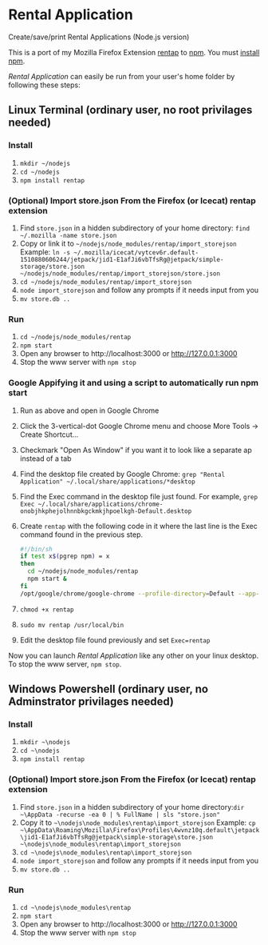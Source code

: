 # Rental Application
Create/save/print Rental Applications (Node.js version)

This is a port of my Mozilla Firefox Extension [rentap](https://github.com/colinkeenan/rentap) to [npm](https://www.npmjs.com/). You must [install npm](https://docs.npmjs.com/getting-started/installing-node#1-install-nodejs--npm). 

*Rental Application* can easily be run from your user's home folder by following these steps:

## Linux Terminal (ordinary user, no root privilages needed)
### Install
1. `mkdir ~/nodejs`
2. `cd ~/nodejs`
3. `npm install rentap`

### (Optional) Import store.json From the Firefox (or Icecat) rentap extension
1. Find `store.json` in a hidden subdirectory of your home directory: `find ~/.mozilla -name store.json`
2. Copy or link it to `~/nodejs/node_modules/rentap/import_storejson` Example: `ln -s ~/.mozilla/icecat/vytcev6r.default-1510880606244/jetpack/jid1-E1afJi6vbTfsRg@jetpack/simple-storage/store.json ~/nodejs/node_modules/rentap/import_storejson/store.json`
3. `cd ~/nodejs/node_modules/rentap/import_storejson`
4. `node import_storejson` and follow any prompts if it needs input from you
5. `mv store.db ..`

### Run
1. `cd ~/nodejs/node_modules/rentap`
2. `npm start`
3. Open any browser to http://localhost:3000 or http://127.0.0.1:3000
4. Stop the www server with `npm stop`

### Google Appifying it and using a script to automatically run npm start
1. Run as above and open in Google Chrome
2. Click the 3-vertical-dot Google Chrome menu and choose More Tools -> Create Shortcut...
3. Checkmark "Open As Window" if you want it to look like a separate ap instead of a tab
4. Find the desktop file created by Google Chrome: `grep "Rental Application" ~/.local/share/applications/*desktop`
5. Find the Exec command in the desktop file just found. For example, `grep Exec ~/.local/share/applications/chrome-onobjhkphejolhnnbkgckmkjhpoelkgh-Default.desktop`
6. Create `rentap` with the following code in it where the last line is the Exec command found in the previous step.

    ```bash
    #!/bin/sh
    if test x$(pgrep npm) = x 
    then
      cd ~/nodejs/node_modules/rentap
      npm start &
    fi
    /opt/google/chrome/google-chrome --profile-directory=Default --app-id=onobjhkphejolhnnbkgckmkjhpoelkgh
    ```

6. `chmod +x rentap`
7. `sudo mv rentap /usr/local/bin`
8. Edit the desktop file found previously and set `Exec=rentap`

Now you can launch *Rental Application* like any other on your linux desktop. To stop the www server, `npm stop`.

## Windows Powershell (ordinary user, no Adminstrator privilages needed)
### Install
1. `mkdir ~\nodejs`
2. `cd ~\nodejs`
3. `npm install rentap`

### (Optional) Import store.json From the Firefox (or Icecat) rentap extension
1. Find `store.json` in a hidden subdirectory of your home directory:`dir ~\AppData -recurse -ea 0 | % FullName | sls "store.json"`
2. Copy it to `~\nodejs\node_modules\rentap\import_storejson` Example: `cp ~\AppData\Roaming\Mozilla\Firefox\Profiles\4wvnz10q.default\jetpack\jid1-E1afJi6vbTfsRg@jetpack\simple-storage\store.json ~\nodejs\node_modules\rentap\import_storejson`
3. `cd ~\nodejs\node_modules\rentap\import_storejson`
4. `node import_storejson` and follow any prompts if it needs input from you
5. `mv store.db ..`

### Run
1. `cd ~\nodejs\node_modules\rentap`
2. `npm start`
3. Open any browser to http://localhost:3000 or http://127.0.0.1:3000
4. Stop the www server with `npm stop`
